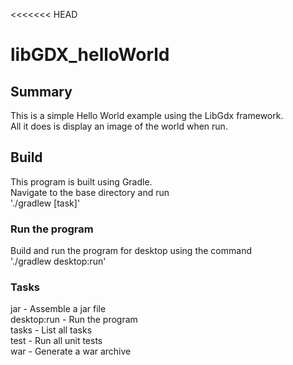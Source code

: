 <<<<<<< HEAD
# libGDX_helloWorld

## Summary
This is a simple Hello World example using the LibGdx framework. <br>
All it does is display an image of the world when run.

## Build
This program is built using Gradle. <br>
Navigate to the base directory and run <br>
'./gradlew [task]' <br>

### Run the program
Build and run the program for desktop using the command <br>
'./gradlew desktop:run'

### Tasks
jar - Assemble a jar file <br>
desktop:run - Run the program <br>
tasks - List all tasks <br>
test - Run all unit tests<br>
war - Generate a war archive
